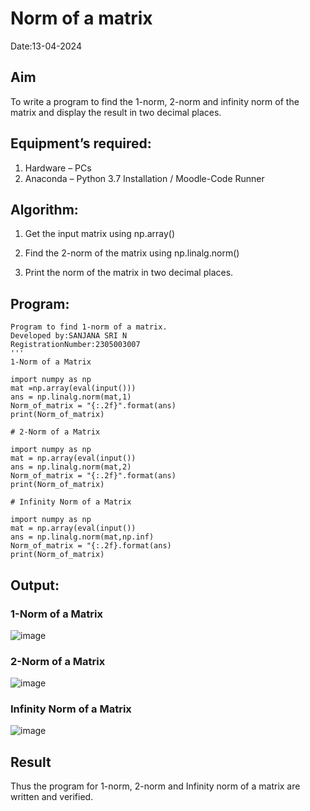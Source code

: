 # Norm of a matrix
Date:13-04-2024
## Aim
To write a program to find the 1-norm, 2-norm and infinity norm of the matrix and display the result in two decimal places.
## Equipment’s required:
1.	Hardware – PCs
2.	Anaconda – Python 3.7 Installation / Moodle-Code Runner
## Algorithm:
1. Get the input matrix using np.array()

2. Find the 2-norm of the matrix using np.linalg.norm()

3. Print the norm of the matrix in two decimal places.
## Program:
```
Program to find 1-norm of a matrix.
Developed by:SANJANA SRI N
RegistrationNumber:2305003007
'''
1-Norm of a Matrix

import numpy as np
mat =np.array(eval(input()))
ans = np.linalg.norm(mat,1)
Norm_of_matrix = "{:.2f}".format(ans)
print(Norm_of_matrix)

# 2-Norm of a Matrix

import numpy as np
mat = np.array(eval(input())
ans = np.linalg.norm(mat,2)
Norm_of_matrix = "{:.2f}".format(ans)
print(Norm_of_matrix)

# Infinity Norm of a Matrix

import numpy as np
mat = np.array(eval(input())
ans = np.linalg.norm(mat,np.inf)
Norm_of_matrix = "{:.2f}.format(ans)
print(Norm_of_matrix)
```

## Output:
### 1-Norm of a Matrix
![image](https://github.com/sanjana1605/Norm-of-a-matrix/assets/155608340/3023cd21-a121-439e-b277-79b16a81866e)

### 2-Norm of a Matrix
![image](https://github.com/sanjana1605/Norm-of-a-matrix/assets/155608340/dbf8a326-05c9-4ea2-919c-9d2fd0d3ab36)

### Infinity Norm of a Matrix
![image](https://github.com/sanjana1605/Norm-of-a-matrix/assets/155608340/90bad9ca-6274-4d6f-be81-b091a9ed64d2)

## Result
Thus the program for 1-norm, 2-norm and Infinity norm of a matrix are written and verified.
